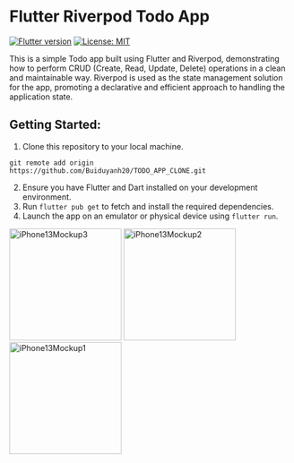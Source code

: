 # Flutter Riverpod Todo App
[![Flutter version](https://img.shields.io/badge/flutter-stable-blue?logo=flutter)](https://flutter.dev/docs/development/tools/sdk/releases)
[![License: MIT](https://img.shields.io/badge/license-MIT-purple.svg)](https://opensource.org/licenses/MIT)

This is a simple Todo app built using Flutter and Riverpod, demonstrating how to perform CRUD (Create, Read, Update, Delete) operations in a clean and maintainable way. Riverpod is used as the state management solution for the app, promoting a declarative and efficient approach to handling the application state.

## Getting Started:

1. Clone this repository to your local machine.
```
git remote add origin https://github.com/Buiduyanh20/TODO_APP_CLONE.git
```
2. Ensure you have Flutter and Dart installed on your development environment.
3. Run ```flutter pub get``` to fetch and install the required dependencies.
4. Launch the app on an emulator or physical device using ```flutter run```.

<p align="left">
 <img width="200" alt="iPhone13Mockup3" src="https://github.com/IsaiasCuvula/flutter_riverpod_todo_app/assets/68303716/161762c8-f304-4b19-9f4e-4006f50fdc83" />

<img width="200" alt="iPhone13Mockup2" src="https://github.com/IsaiasCuvula/flutter_riverpod_todo_app/assets/68303716/f23c201c-77d3-4fec-9339-3c9b47dce835" />
  
<img width="200" alt="iPhone13Mockup1" src="https://github.com/IsaiasCuvula/flutter_riverpod_todo_app/assets/68303716/62148f69-34f8-4f49-9889-a6649336723b" />
</p>

